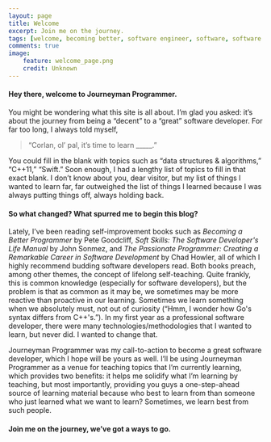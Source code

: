 ```yaml
---
layout: page
title: Welcome
excerpt: Join me on the journey.
tags: [welcome, becoming better, software engineer, software, software development]
comments: true
image:
    feature: welcome_page.png
    credit: Unknown
---
```


#### Hey there, welcome to Journeyman Programmer.

You might be wondering what this site is all about. I’m glad you asked: it’s about the journey from being a “decent” to a “great” software developer. For far too long, I always told myself, 

> “Corlan, ol’ pal, it’s time to learn _____.” 

You could fill in the blank with topics such as “data structures & algorithms,” “C++11,” “Swift.” Soon enough, I had a lengthy list of topics to fill in that exact blank. I don’t know about you, dear visitor, but my list of things I wanted to learn far, far outweighed the list of things I learned because I was always putting things off, always holding back. 

#### So what changed? What spurred me to begin this blog?

Lately, I’ve been reading self-improvement books such as *Becoming a Better Programmer* by Pete Goodcliff, *Soft Skills: The Software Developer's Life Manual* by John Sonmez, and *The Passionate Programmer: Creating a Remarkable Career in Software Development* by Chad Howler, all of which I highly recommend budding software developers read. Both books preach, among other themes, the concept of lifelong self-teaching. Quite frankly, this is common knowledge (especially for software developers), but the problem is that as common as it may be, we sometimes may be more reactive than proactive in our learning. Sometimes we learn something when we absolutely must, not out of curiosity (“Hmm, I wonder how Go's syntax differs from C++'s.”). In my first year as a professional software developer, there were many technologies/methodologies that I wanted to learn, but never did. I wanted to change that.

Journeyman Programmer was my call-to-action to become a great software developer, which I hope will be yours as well. I’ll be using Journeyman Programmer as a venue for teaching topics that I’m currently learning, which provides two benefits: it helps me solidify what I’m learning by teaching, but most importantly, providing you guys a one-step-ahead source of learning material because who best to learn from than someone who just learned what we want to learn? Sometimes, we learn best from such people.


#### Join me on the journey, we’ve got a ways to go.
